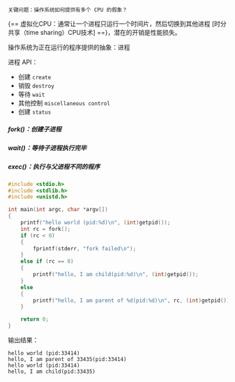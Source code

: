 
`关键问题：操作系统如何提供有多个 CPU 的假象？`

{== 虚拟化CPU：通常让一个进程只运行一个时间片，然后切换到其他进程 [时分共享（time sharing）CPU技术] ==}，潜在的开销是性能损失。

操作系统为正在运行的程序提供的抽象：进程

进程 API：

- 创建 `create`
- 销毁 `destroy`
- 等待 `wait`
- 其他控制 `miscellaneous control`
- 创建 `status`

##### fork()：创建子进程
##### wait()：等待子进程执行完毕
##### exec()：执行与父进程不同的程序

```c
#include <stdio.h>
#include <stdlib.h>
#include <unistd.h>

int main(int argc, char *argv[])
{
	printf("hello world (pid:%d)\n", (int)getpid());
	int rc = fork();
	if (rc < 0)
	{
		fprintf(stderr, "fork failed\n");
	}
	else if (rc == 0)
	{
		printf("hello, I am child(pid:%d)\n", (int)getpid());
	}
	else
	{
		printf("hello, I am parent of %d(pid:%d)\n", rc, (int)getpid());
	}

	return 0;
}
```

输出结果：

```dotnetcli
hello world (pid:33414)
hello, I am parent of 33435(pid:33414)
hello world (pid:33414)
hello, I am child(pid:33435)
```
